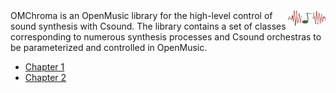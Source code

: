 
<img src="./images/omchroma.png" width="60" align="right">
OMChroma is an OpenMusic library for the high-level control of sound synthesis with Csound.
The library contains a set of classes corresponding to numerous synthesis processes and Csound orchestras to be parameterized and controlled in OpenMusic.

<!-- ![OMChroma Logo](./images/omchroma.png) -->

- [Chapter 1](./03ruok.md)
- [Chapter 2](./03ruok.md)
